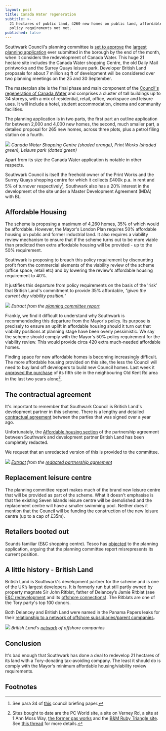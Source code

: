 ```yaml
---
layout: post
title: Canada Water regeneration
subtitle: >-
  21 hectares of public land, 4260 new homes on public land, affordable housing
  policy requirements not met.
published: false
---
```

Southwark Council's planning committee is [set to approve](http://planbuild.southwark.gov.uk/documents/?GetDocument=%7b%7b%7b!XG78U8hptdA1Wd%2brEpqcTA%3d%3d!%7d%7d%7d) the [largest planning application](http://planbuild.southwark.gov.uk/documents/?casereference=18/AP/1604&system=DC) ever submitted in the borough by the end of the month, when it considers the redevelopment of Canada Water. This huge 21 hectare site includes the Canada Water shopping Centre, the old Daily Mail printworks and the Surrey Quays leisure park.  Developer British Land proposals for about 7 million sq ft of development will be considered over two planning meetings on the 25 and 30 September.

The masterplan site is the final phase and main component of the [Council's regeneration of Canada Water](http://35percent.org/canada-water) and comprises a cluster of tall buildings up to 34 storeys, with a mix of residential, retail, office, workspace and leisure uses.  It will include a hotel, student accommodation, cinema and community facilities.

The planning application is in two parts, the first part an outline application for between 2,000 and 4,000 new homes, the second, much smaller part, a detailed proposal for 265 new homes, across three plots, plus a petrol filing station on a fourth. 

  

![](http://crappistmartin.github.io/images/CanadaWaterSiteC.png)
*Canada Water Shopping Centre (shaded orange), Print Works (shaded green), Leisure park (dotted green)*

Apart from its size the Canada Water application is notable in other respects.

Southwark Council is itself the freehold owner of the Print Works and the Surrey Quays shopping centre for which it collects £400k p.a. in rent and 5% of turnover respectively[^1].  Southwark also has a 20% interest in the development of the site under a  Master Development Agreement (MDA) with BL.



## Affordable Housing
The scheme is proposing a maximum of 4,260 homes, 35% of which would be affordable. However, the Mayor's London Plan requires 50% affordable housing on public and former industrial land. It also requires a viability review mechanism to ensure that if the scheme turns out to be more viable than predicted then extra affordable housing will be provided - up to the 50% requirement.

Southwark is proposing to breach this policy requirement by discounting profit from the commercial elements of the viability review of the scheme (office space, retail etc) and by lowering the review's affordable housing requirement to 40%. 

It justifies this departure from policy requirements on the basis of the 'risk' that British Land's commitment to provide 35% affordable, _"given the current day viability position."_

![](http://35percent.org/img/reviewexception.png)
*Extract from the [planning committee report](http://planbuild.southwark.gov.uk/documents/?GetDocument=%7b%7b%7b!XG78U8hptdA1Wd%2brEpqcTA%3d%3d!%7d%7d%7d)*

Frankly, we find it difficult to understand why Southwark is recommendeding this departure from the Mayor's policy. Its purpose is precisely to ensure an uplift in affordable housing should it turn out that viability positions at planning stage have been overly pessimistic. We say the scheme should comply with the Mayor's 50% policy requirement for the viability review. This would provide circa 420 extra much-needed affordable homes.

Finding space for new affordable homes is becoming increasingly difficult. The more affordable housing provided on this site, the less the Council will need to buy land off developers to build new Council homes. Last week it [approved the purchase](http://moderngov.southwark.gov.uk/documents/s84621/Report%20593%20Old%20Kent%20Road%20acquisition%20of%20site%20to%20deliver%20new%20Council%20housing.pdf) of its fifth site in the neighbouring Old Kent Rd area in the last two years alone[^2].

## The contractual agreement
It's important to remember that Southwark Council is British Land's development partner in this scheme. There is a lengthy and detailed [contractual agreement](https://www.southwark.gov.uk/regeneration/canada-water?chapter=6) between the parties that was signed over a year ago. 

Unfortunately, the [Affordable housing section](https://docdro.id/LfnPTM2) of the partnership agreement between Southwark and development partner British Land has been completely redacted.

We request that an unredacted version of this is provided to the committee.

![](http://35percent.org/img/cwdpa.png)
*[Extract](https://docdro.id/LfnPTM2) from the [redacted partnership agreement](https://www.southwark.gov.uk/regeneration/canada-water?chapter=6)*

## Replacement leisure centre
The planning committee report makes much of the brand new leisure centre that will be provided as part of the scheme. What it doesn't emphasise is that the existing Seven Islands leisure centre will be demolished and the replacement centre will have a smaller swimming pool. Neither does it mention that the Council will be funding the construction of the new leisure centre (up to a cap of £35m).

## Retailers booted out
Sounds familiar (E&C shopping centre).
Tesco has [objected](http://planbuild.southwark.gov.uk/documents/?GetDocument=%7b%7b%7b!mfBPS4FpNyvJIYiLezGjrA%3d%3d!%7d%7d%7d) to the planning application, arguing that the planning committee report misrepresents its current position.

## A little history - British Land
British Land is Southwark's development partner for the scheme and is one of the UK’s largest developers. It is formerly run but still partly owned by property magnate Sir John Ritblat, father of Delancey’s Jamie Ritblat (see [E&C redevelopment](http://35percent.org/shopping-centre) and its [offshore connections](http://35percent.org/2014-05-05-manx-connections-the-off-shore-home-of-the-elephants-developers/)). The Ritblats are one of the Tory party's top 100 donors.

Both Delancey and British Land were named in the Panama Papers leaks for their [relationship to a network of offshore subsidiaries/parent companies](https://offshoreleaks.icij.org/nodes/80061680).

![](http://35percent.org/img/BritishLandPanamaPapers.png)
*British Land's [network](https://offshoreleaks.icij.org/nodes/80061680) of offshore companies*


## Conclusion
It's bad enough that Southwark has done a deal to redevelop 21 hectares of its land with a Tory-donating tax-avoiding company. The least it should do is comply with the Mayor's minimum affordable housing/viability review requirements.  

## Footnotes
[^1]: See para 34 of [this](http://moderngov.southwark.gov.uk/documents/s74525/Canada%20water%20Report.pdf) council briefing paper.

[^2]: Sites bought to date are the PC World site, a site on Verney Rd, a site at 1 Ann Moss Way, [the former gas works](https://www.southwarknews.co.uk/news/southwark-council-buys-former-old-kent-road-gas-works-site-15m/) and the [B&M Ruby Triangle site](http://moderngov.southwark.gov.uk/documents/s84621/Report%20593%20Old%20Kent%20Road%20acquisition%20of%20site%20to%20deliver%20new%20Council%20housing.pdf). See [this thread](https://twitter.com/Leo_Pollak/status/1144307552601198598) for more details.
